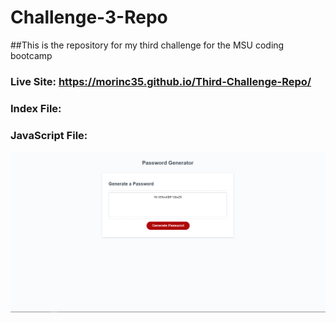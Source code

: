 # Challenge-3-Repo
##This is the repository for my third challenge for the MSU coding bootcamp
### Live Site: https://morinc35.github.io/Third-Challenge-Repo/
### Index File:
### JavaScript File:
![PasswordGenerator](/assets/Password-Generator.PNG)
